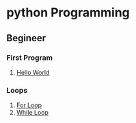 # python Programming

## Begineer

### First Program
1. [Hello World](./noob/hello-world.md)

### Loops
1. [For Loop](./noob/loops/for-loop.md)
1. [While Loop](./noob/loops/while-loop.md)
